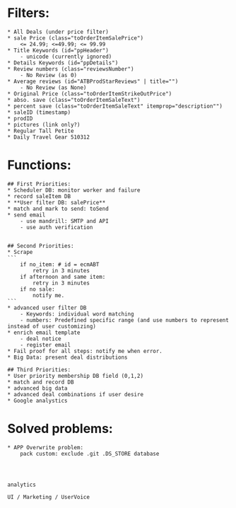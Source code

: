 # Filters:
    * All Deals (under price filter)
    * sale Price (class="toOrderItemSalePrice")
        <= 24.99; <=49.99; <= 99.99
    * Title Keywords (id="ppHeader")
        - unicode (currently ignored)
    * Details Keywords (id="ppDetails")
    * Review numbers (class="reviewsNumber")
        - No Review (as 0)
    * Average reviews (id="ATBProdStarReviews" | title="")
        - No Review (as None)
    * Original Price (class="toOrderItemStrikeOutPrice")
    * abso. save (class="toOrderItemSaleText")
    * percent save (class="toOrderItemSaleText" itemprop="description"")
    * saleID (timestamp)
    * prodID
    * pictures (link only?)
    * Regular Tall Petite
    * Daily Travel Gear 510312
    
# Functions:
	
    ## First Priorities:
    * Scheduler DB: monitor worker and failure
    * record saleItem DB
    * **User filter DB: salePrice**
    * match and mark to send: toSend
    * send email
        - use mandrill: SMTP and API
        - use auth verification


    ## Second Priorities:
    * Scrape
    ```
        if no_item: # id = ecmABT
            retry in 3 minutes
        if afternoon and same item:
            retry in 3 minutes
        if no sale:
            notify me.
    ```
    * advanced user filter DB
        - Keywords: individual word matching
        - numbers: Predefined specific range (and use numbers to represent instead of user customizing)
    * enrich email template
        - deal notice
        - register email
    * Fail proof for all steps: notify me when error.
    * Big Data: present deal distributions

    ## Third Priorities:
    * User priority membership DB field (0,1,2)
    * match and record DB
    * advanced big data
    * advanced deal combinations if user desire
    * Google analystics


# Solved problems:
    * APP Overwrite problem:
        pack custom: exclude .git .DS_STORE database


    

    analytics

    UI / Marketing / UserVoice